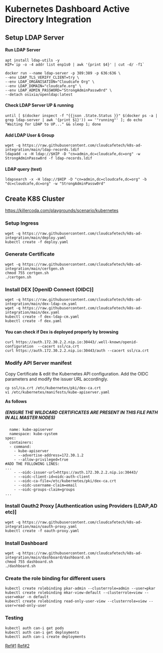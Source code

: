 # Kubernetes Dashboard Active Directory Integration

## Setup LDAP Server

#### Run LDAP Server
```
apt install ldap-utils -y
HIP=`ip -o -4 addr list enp1s0 | awk '{print $4}' | cut -d/ -f1`

docker run --name ldap-server -p 389:389 -p 636:636 \
--env LDAP_TLS_VERIFY_CLIENT=try \
--env LDAP_ORGANISATION="Cloudcafe Org" \
--env LDAP_DOMAIN="cloudcafe.org" \
--env LDAP_ADMIN_PASSWORD="StrongAdminPassw0rd" \
--detach osixia/openldap:latest
```

#### Check LDAP Server UP & running

```
until [ $(docker inspect -f "{{json .State.Status }}" $(docker ps -a | grep ldap-server | awk '{print $1}')) == '"running"' ]; do echo "Waiting for LDAP to UP..." && sleep 1; done
```

#### Add LDAP User & Group 
```
wget -q https://raw.githubusercontent.com/cloudcafetech/k8s-ad-integration/main/ldap-records.ldif
ldapadd -x -H ldap://$HIP -D "cn=admin,dc=cloudcafe,dc=org" -w StrongAdminPassw0rd -f ldap-records.ldif
```

#### LDAP query (test)
```
ldapsearch -x -H ldap://$HIP -D "cn=admin,dc=cloudcafe,dc=org" -b "dc=cloudcafe,dc=org" -w "StrongAdminPassw0rd"
```

## Create K8S Cluster

https://killercoda.com/playgrounds/scenario/kubernetes

### Setup Ingress
```
wget -q https://raw.githubusercontent.com/cloudcafetech/k8s-ad-integration/main/deploy.yaml
kubectl create -f deploy.yaml
```

### Generate Certificate 
```
wget -q https://raw.githubusercontent.com/cloudcafetech/k8s-ad-integration/main/certgen.sh
chmod 755 certgen.sh
./certgen.sh
```

### Install DEX [OpenID Connect (OIDC)]
```
wget -q https://raw.githubusercontent.com/cloudcafetech/k8s-ad-integration/main/dex-ldap-cm.yaml
wget -q https://raw.githubusercontent.com/cloudcafetech/k8s-ad-integration/main/dex.yaml
kubectl create -f dex-ldap-cm.yaml
kubectl create -f dex.yaml
```

#### You can check if Dex is deployed properly by browsing 
```
curl https://auth.172.30.2.2.nip.io:30443/.well-known/openid-configuration  --cacert ssl/ca.crt
curl https://auth.172.30.2.2.nip.io:30443/auth --cacert ssl/ca.crt
```

### Modify API Server manifest
Copy Certificate & edit the Kubernetes API configuration. Add the OIDC parameters and modify the issuer URL accordingly.

```
cp ssl/ca.crt /etc/kubernetes/pki/dex-ca.crt
vi /etc/kubernetes/manifests/kube-apiserver.yaml
```

**As follows**
##### (ENSURE THE WILDCARD CERTIFICATES ARE PRESENT IN THIS FILE PATH IN ALL MASTER NODES)

```
  name: kube-apiserver
  namespace: kube-system
spec:
  containers:
  - command:
    - kube-apiserver
    - --advertise-address=172.30.1.2
    - --allow-privileged=true
#ADD THE FOLLOWING LINES:
... 
    - --oidc-issuer-url=https://auth.172.30.2.2.nip.io:30443/
    - --oidc-client-id=oidc-auth-client
    - --oidc-ca-file=/etc/kubernetes/pki/dex-ca.crt
    - --oidc-username-claim=email
    - --oidc-groups-claim=groups
...
```

### Install Oauth2 Proxy [Authentication using Providers (LDAP,AD etc)]
```
wget -q https://raw.githubusercontent.com/cloudcafetech/k8s-ad-integration/main/oauth-proxy.yaml
kubectl create -f oauth-proxy.yaml
```

### Install Dashboard
```
wget -q https://raw.githubusercontent.com/cloudcafetech/k8s-ad-integration/main/dashboard/dashboard.sh
chmod 755 dashboard.sh
./dashboard.sh
```

### Create the role binding for different users
```
kubectl create rolebinding pkar-admin --clusterrole=admin --user=pkar
kubectl create rolebinding mkar-view-default --clusterrole=view --user=mkar -n default
kubectl create rolebinding read-only-user-view --clusterrole=view --user=read-only-user
```

### Testing
```
kubectl auth can-i get pods             
kubectl auth can-i get deployments      
kubectl auth can-i create deployments  
```

[Ref#1](https://discuss.kubernetes.io/t/configure-oidc-with-dex-for-a-microk8s-cluster/18339)
[Ref#2](https://computingforgeeks.com/kubernetes-and-active-directory-integration/)
